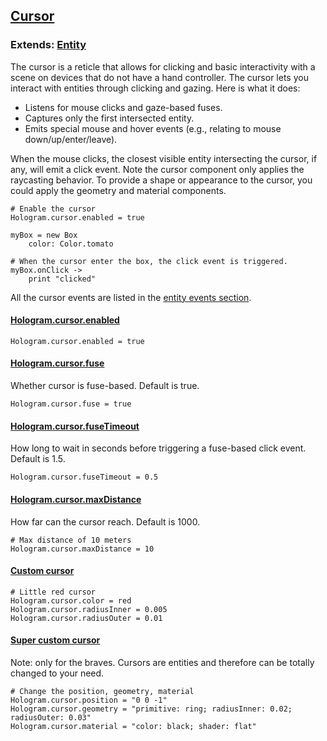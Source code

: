 ## [Cursor](#cursor)

### Extends: [Entity](#entity)

The cursor is a reticle that allows for clicking and basic interactivity with a scene on devices that do not have a hand controller. The cursor lets you interact with entities through clicking and gazing. Here is what it does:

* Listens for mouse clicks and gaze-based fuses.
* Captures only the first intersected entity.
* Emits special mouse and hover events (e.g., relating to mouse down/up/enter/leave).

When the mouse clicks, the closest visible entity intersecting the cursor, if any, will emit a click event. Note the cursor component only applies the raycasting behavior. To provide a shape or appearance to the cursor, you could apply the geometry and material components.

	# Enable the cursor
	Hologram.cursor.enabled = true

	myBox = new Box
		color: Color.tomato

	# When the cursor enter the box, the click event is triggered.
	myBox.onClick ->
		print "clicked"

All the cursor events are listed in the [entity events section](#entity-events).


#### [Hologram.cursor.enabled](#cursor-enabled) *<boolean>*

	Hologram.cursor.enabled = true

#### [Hologram.cursor.fuse](#cursor-fuse) *<boolean>*

Whether cursor is fuse-based. Default is true.

	Hologram.cursor.fuse = true

#### [Hologram.cursor.fuseTimeout](#cursor-fusetimeout) *<float>*

How long to wait in seconds before triggering a fuse-based click event. Default is 1.5.

	Hologram.cursor.fuseTimeout = 0.5

#### [Hologram.cursor.maxDistance](#cursor-maxDistance) *<float>*

How far can the cursor reach. Default is 1000.

	# Max distance of 10 meters
	Hologram.cursor.maxDistance = 10

#### [Custom cursor](#cursor-custom)

	# Little red cursor
	Hologram.cursor.color = red
	Hologram.cursor.radiusInner = 0.005
	Hologram.cursor.radiusOuter = 0.01

#### [Super custom cursor](#cursor-super-custom)

Note: only for the braves.
Cursors are entities and therefore can be totally changed to your need.

	# Change the position, geometry, material
	Hologram.cursor.position = "0 0 -1"
	Hologram.cursor.geometry = "primitive: ring; radiusInner: 0.02; radiusOuter: 0.03"
	Hologram.cursor.material = "color: black; shader: flat"
